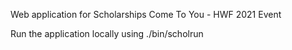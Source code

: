Web application for Scholarships Come To You - HWF 2021 Event

Run the application locally using ./bin/scholrun
